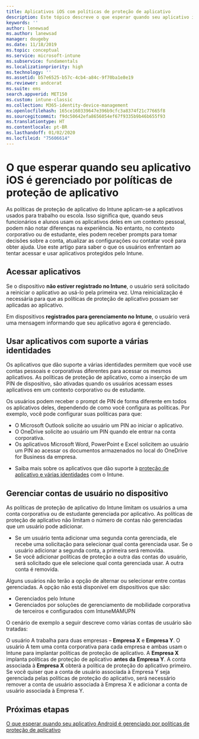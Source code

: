 ```yaml
---
title: Aplicativos iOS com políticas de proteção de aplicativo
description: Este tópico descreve o que esperar quando seu aplicativo iOS é gerenciado por políticas de proteção de aplicativo.
keywords: ''
author: lenewsad
ms.author: lanewsad
manager: dougeby
ms.date: 11/18/2019
ms.topic: conceptual
ms.service: microsoft-intune
ms.subservice: fundamentals
ms.localizationpriority: high
ms.technology: ''
ms.assetid: b57e6525-b57c-4cb4-a84c-9f70ba1e8e19
ms.reviewer: andcerat
ms.suite: ems
search.appverid: MET150
ms.custom: intune-classic
ms.collection: M365-identity-device-management
ms.openlocfilehash: 165ce160339647e396b9cfc3a8374f21c77665f8
ms.sourcegitcommit: f9dc50642efa8656054ef67f9335b9b46b655f93
ms.translationtype: HT
ms.contentlocale: pt-BR
ms.lasthandoff: 01/02/2020
ms.locfileid: "75606614"
---
```

# <a name="what-to-expect-when-your-ios-app-is-managed-by-app-protection-policies"></a>O que esperar quando seu aplicativo iOS é gerenciado por políticas de proteção de aplicativo

As políticas de proteção de aplicativo do Intune aplicam-se a aplicativos usados para trabalho ou escola. Isso significa que, quando seus funcionários e alunos usam os aplicativos deles em um contexto pessoal, podem não notar diferenças na experiência. No entanto, no contexto corporativo ou de estudante, eles podem receber prompts para tomar decisões sobre a conta, atualizar as configurações ou contatar você para obter ajuda. Use este artigo para saber o que os usuários enfrentam ao tentar acessar e usar aplicativos protegidos pelo Intune.  

## <a name="access-apps"></a>Acessar aplicativos

Se o dispositivo **não estiver registrado no Intune**, o usuário será solicitado a reiniciar o aplicativo ao usá-lo pela primeira vez. Uma reinicialização é necessária para que as políticas de proteção de aplicativo possam ser aplicadas ao aplicativo.

<!--- The following screenshot from the Skype app illustrates this restart request: --->

<!---  ![Screenshot of the iOS device showing PIN prompt](./media/end-user-mam-apps-ios/iOS_AppPINPrompt.png) --->

Em dispositivos **registrados para gerenciamento no Intune**, o usuário verá uma mensagem informando que seu aplicativo agora é gerenciado.

## <a name="use-apps-with-multi-identity-support"></a>Usar aplicativos com suporte a várias identidades

Os aplicativos que dão suporte a várias identidades permitem que você use contas pessoais e corporativas diferentes para acessar os mesmos aplicativos. As políticas de proteção de aplicativo, como a inserção de um PIN de dispositivo, são ativadas quando os usuários acessam esses aplicativos em um contexto corporativo ou de estudante.   

Os usuários podem receber o prompt de PIN de forma diferente em todos os aplicativos deles, dependendo de como você configura as políticas.  Por exemplo, você pode configurar suas políticas para que:       
* O Microsoft Outlook solicite ao usuário um PIN ao iniciar o aplicativo. 
* O OneDrive solicite ao usuário um PIN quando ele entrar na conta corporativa.  
* Os aplicativos Microsoft Word, PowerPoint e Excel solicitem ao usuário um PIN ao acessar os documentos armazenados no local do OneDrive for Business da empresa.  

- Saiba mais sobre os aplicativos que dão suporte à [proteção de aplicativo e várias identidades](https://www.microsoft.com/cloud-platform/microsoft-intune-apps) com o Intune.  

## <a name="manage-user-accounts-on-the-device"></a>Gerenciar contas de usuário no dispositivo  

As políticas de proteção de aplicativo do Intune limitam os usuários a uma conta corporativa ou de estudante gerenciada por aplicativo. As políticas de proteção de aplicativo não limitam o número de contas não gerenciadas que um usuário pode adicionar.   

- Se um usuário tenta adicionar uma segunda conta gerenciada, ele recebe uma solicitação para selecionar qual conta gerenciada usar. Se o usuário adicionar a segunda conta, a primeira será removida.
- Se você adicionar políticas de proteção a outra das contas do usuário, será solicitado que ele selecione qual conta gerenciada usar. A outra conta é removida. 

Alguns usuários não terão a opção de alternar ou selecionar entre contas gerenciadas. A opção não está disponível em dispositivos que são:
* Gerenciados pelo Intune  
* Gerenciados por soluções de gerenciamento de mobilidade corporativa de terceiros e configurados com IntuneMAMUPN 

O cenário de exemplo a seguir descreve como várias contas de usuário são tratadas:  

O usuário A trabalha para duas empresas – **Empresa X** e **Empresa Y**. O usuário A tem uma conta corporativa para cada empresa e ambas usam o Intune para implantar políticas de proteção de aplicativo. A **Empresa X** implanta políticas de proteção de aplicativo **antes da** **Empresa Y**. A conta associada à **Empresa X** obterá a política de proteção do aplicativo primeiro. Se você quiser que a conta de usuário associada à Empresa Y seja gerenciada pelas políticas de proteção do aplicativo, será necessário remover a conta de usuário associada à Empresa X e adicionar a conta de usuário associada à Empresa Y.  

## <a name="next-steps"></a>Próximas etapas

[O que esperar quando seu aplicativo Android é gerenciado por políticas de proteção de aplicativo](end-user-mam-apps-android.md)
